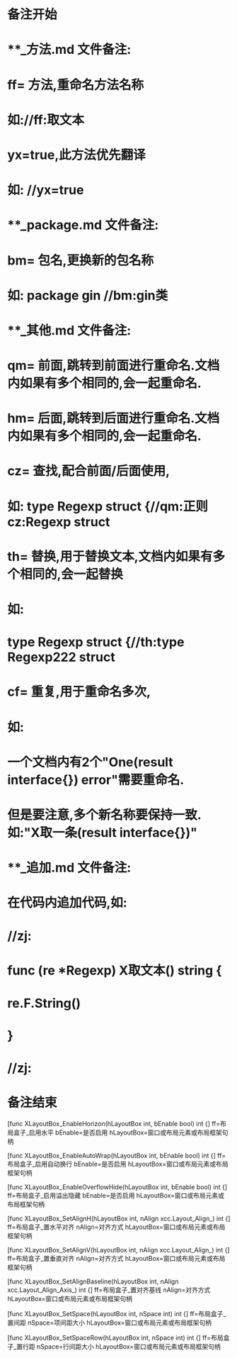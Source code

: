 # 备注开始
# **_方法.md 文件备注:
# ff= 方法,重命名方法名称
# 如://ff:取文本
#
# yx=true,此方法优先翻译
# 如: //yx=true

# **_package.md 文件备注:
# bm= 包名,更换新的包名称 
# 如: package gin //bm:gin类

# **_其他.md 文件备注:
# qm= 前面,跳转到前面进行重命名.文档内如果有多个相同的,会一起重命名.
# hm= 后面,跳转到后面进行重命名.文档内如果有多个相同的,会一起重命名.
# cz= 查找,配合前面/后面使用,
# 如: type Regexp struct {//qm:正则 cz:Regexp struct
#
# th= 替换,用于替换文本,文档内如果有多个相同的,会一起替换
# 如:
# type Regexp struct {//th:type Regexp222 struct
#
# cf= 重复,用于重命名多次,
# 如: 
# 一个文档内有2个"One(result interface{}) error"需要重命名.
# 但是要注意,多个新名称要保持一致. 如:"X取一条(result interface{})"

# **_追加.md 文件备注:
# 在代码内追加代码,如:
# //zj:
# func (re *Regexp) X取文本() string { 
# re.F.String()
# }
# //zj:
# 备注结束

[func XLayoutBox_EnableHorizon(hLayoutBox int, bEnable bool) int {]
ff=布局盒子_启用水平
bEnable=是否启用
hLayoutBox=窗口或布局元素或布局框架句柄

[func XLayoutBox_EnableAutoWrap(hLayoutBox int, bEnable bool) int {]
ff=布局盒子_启用自动换行
bEnable=是否启用
hLayoutBox=窗口或布局元素或布局框架句柄

[func XLayoutBox_EnableOverflowHide(hLayoutBox int, bEnable bool) int {]
ff=布局盒子_启用溢出隐藏
bEnable=是否启用
hLayoutBox=窗口或布局元素或布局框架句柄

[func XLayoutBox_SetAlignH(hLayoutBox int, nAlign xcc.Layout_Align_) int {]
ff=布局盒子_置水平对齐
nAlign=对齐方式
hLayoutBox=窗口或布局元素或布局框架句柄

[func XLayoutBox_SetAlignV(hLayoutBox int, nAlign xcc.Layout_Align_) int {]
ff=布局盒子_置垂直对齐
nAlign=对齐方式
hLayoutBox=窗口或布局元素或布局框架句柄

[func XLayoutBox_SetAlignBaseline(hLayoutBox int, nAlign xcc.Layout_Align_Axis_) int {]
ff=布局盒子_置对齐基线
nAlign=对齐方式
hLayoutBox=窗口或布局元素或布局框架句柄

[func XLayoutBox_SetSpace(hLayoutBox int, nSpace int) int {]
ff=布局盒子_置间距
nSpace=项间距大小
hLayoutBox=窗口或布局元素或布局框架句柄

[func XLayoutBox_SetSpaceRow(hLayoutBox int, nSpace int) int {]
ff=布局盒子_置行距
nSpace=行间距大小
hLayoutBox=窗口或布局元素或布局框架句柄
